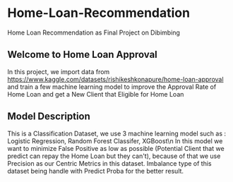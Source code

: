 # Home-Loan-Recommendation
Home Loan Recommendation as Final Project on Dibimbing

## Welcome to Home Loan Approval
In this project, we import data from https://www.kaggle.com/datasets/rishikeshkonapure/home-loan-approval and train a few machine learning model to improve the Approval Rate of Home Loan and get a New Client that Eligible for Home Loan

## Model Description
This is a Classification Dataset, we use 3 machine learning model such as : Logistic Regression, Random Forest Classifer, XGBoost\n
In this model we want to minimize False Positive as low as possible (Potential Client that we predict can repay the Home Loan but they can't), because of that we use Precision as our Centric Metrics in this dataset.
Imbalance type of this dataset being handle with Predict Proba for the better result.
